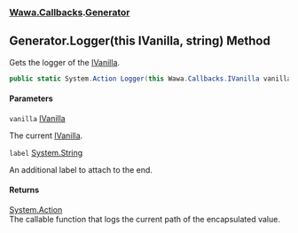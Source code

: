 ### [Wawa.Callbacks](Wawa.Callbacks.md 'Wawa.Callbacks').[Generator](Generator.md 'Wawa.Callbacks.Generator')

## Generator.Logger(this IVanilla, string) Method

Gets the logger of the [IVanilla](IVanilla.md 'Wawa.Callbacks.IVanilla').

```csharp
public static System.Action Logger(this Wawa.Callbacks.IVanilla vanilla, string label=null);
```
#### Parameters

<a name='Wawa.Callbacks.Generator.Logger(thisWawa.Callbacks.IVanilla,string).vanilla'></a>

`vanilla` [IVanilla](IVanilla.md 'Wawa.Callbacks.IVanilla')

The current [IVanilla](IVanilla.md 'Wawa.Callbacks.IVanilla').

<a name='Wawa.Callbacks.Generator.Logger(thisWawa.Callbacks.IVanilla,string).label'></a>

`label` [System.String](https://docs.microsoft.com/en-us/dotnet/api/System.String 'System.String')

An additional label to attach to the end.

#### Returns
[System.Action](https://docs.microsoft.com/en-us/dotnet/api/System.Action 'System.Action')  
The callable function that logs the current path of the encapsulated value.